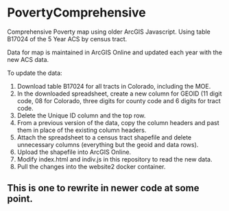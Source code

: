 # PovertyComprehensive

Comprehensive Poverty map using older ArcGIS Javascript. Using table B17024 of the 5 Year ACS by census tract.

Data for map is maintained in ArcGIS Online and updated each year with the new ACS data.

To update the data:
1. Download table B17024 for all tracts in Colorado, including the MOE.
2. In the downloaded spreadsheet, create a new column for GEOID (11 digit code, 08 for Colorado, three digits for county code and 6 digits for tract code.
3. Delete the Unique ID column and the top row.
4. From a previous version of the data, copy the column headers and past them in place of the existing column headers.
5. Attach the spreadsheet to a census tract shapefile and delete unnecessary columns (everything but the geoid and data rows).
6. Upload the shapefile into ArcGIS Online.
7. Modify index.html and indiv.js in this repository to read the new data.
8. Pull the changes into the website2 docker container.

## This is one to rewrite in newer code at some point.
